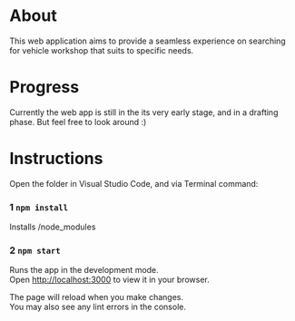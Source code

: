 # About
This web application aims to provide a seamless experience on searching for vehicle workshop that suits to specific needs. 

# Progress
Currently the web app is still in the its very early stage, and in a drafting phase. But feel free to look around :)

# Instructions

Open the folder in Visual Studio Code, and via Terminal command:

### 1 `npm install`

Installs /node_modules

### 2 `npm start`

Runs the app in the development mode.\
Open [http://localhost:3000](http://localhost:3000) to view it in your browser.

The page will reload when you make changes.\
You may also see any lint errors in the console.
